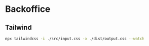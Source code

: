 # Backoffice

## Tailwind

```bash
npx tailwindcss -i ./src/input.css -o ./dist/output.css --watch
```
